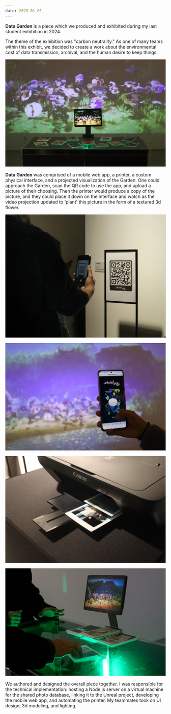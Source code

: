 ```yaml
---
date: 2025-01-01
---
```


**Data Garden** is a piece which we produced and exhibited during my last student exhibition in 2024.

The theme of the exhibition was "carbon neutrality." As one of many teams within this exhibit, we decided to create a work about the environmental cost of data transmission, archival, and the human desire to keep things.

![Polaroids lay strewn across a transparent acrylic pane, underlit in green fluorescent light. Behind the acrylic stand, a digital 3D garden is projected onto the back wall.](attachments/datagarden-main.jpg)

**Data Garden** was comprised of a mobile web app, a printer, a custom physical interface, and a projected visualization of the Garden. One could approach the Garden, scan the QR code to use the app, and upload a picture of their choosing. Then the printer would produce a copy of the picture, and they could place it down on the interface and watch as the video projection updated to 'plant' this picture in the form of a textured 3d flower.

![A person holds up a phone to scan the QR code.](attachments/datagarden-qr.jpg)

![A phone showing the main screen of the app. Behind the phone is the video projection of a glowing garden.](attachments/datagarden-app.jpg)

![A printer automatically prints a photo.](attachments/datagarden-printer.jpg)

![Someone places their photo on the interface. They're moving it around and watching the position of their plant change on the video.](attachments/datagarden-plant.jpg)

We authored and designed the overall piece together. I was responsible for the technical implementation: hosting a Node.js server on a virtual machine for the shared photo database, linking it to the Unreal project, developing the mobile web app, and automating the printer. My teammates took on UI design, 3d modeling, and lighting.